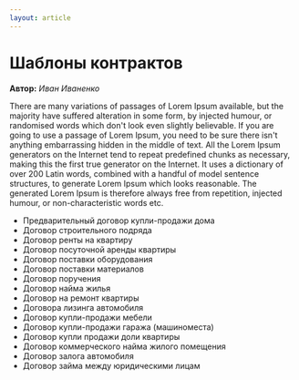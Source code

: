 ```yaml
---
layout: article
---
```

# Шаблоны контрактов
**Автор:** *Иван Иваненко*

There are many variations of passages of Lorem Ipsum available, 
but the majority have suffered alteration in some form, by injected humour, or randomised words which
don't look even slightly believable. If you are going to use a passage of Lorem Ipsum, you need to be
sure there isn't anything embarrassing hidden in the middle of text. All the Lorem Ipsum generators on the
Internet tend to repeat predefined chunks as necessary, making this the first true generator on the Internet. 
It uses a dictionary of over 200 Latin words, combined with a handful of model sentence structures, to generate Lorem 
Ipsum which looks reasonable. The generated Lorem Ipsum is therefore always free from repetition, injected humour, 
or non-characteristic words etc.

* Предварительный договор купли-продажи дома
* Договор строительного подряда
* Договор ренты на квартиру
* Договор посуточной аренды квартиры
* Договор поставки оборудования
* Договор поставки материалов
* Договор поручения
* Договор найма жилья
* Договор на ремонт квартиры
* Договора лизинга автомобиля
* Договор купли-продажи мебели
* Договор купли-продажи гаража (машиноместа)
* Договор купли продажи доли квартиры 
* Договор коммерческого найма жилого помещения
* Договор залога автомобиля
* Договор займа между юридическими лицам